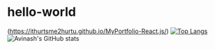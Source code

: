 # hello-world
(https://ithurtsme2hurtu.github.io/MyPortfolio-React.js/)
[![Top Langs](https://github-readme-stats.vercel.app/api/top-langs/?username=itHurtsMe2HurtU&layout=compact)](https://github.com/itHurtsMe2HurtU/github-readme-stats)
![Avinash's GitHub stats](https://github-readme-stats.vercel.app/api?username=itHurtsMe2HurtU&show_icons=true&theme=radical)
